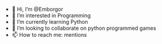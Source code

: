 - 👋 Hi, I’m @Emborgor
- 👀 I’m interested in Programming
- 🌱 I’m currently learning Python
- 💞️ I’m looking to collaborate on python programmed games
- 📫 How to reach me: mentions

<!---
Emborgor/Emborgor is a ✨ special ✨ repository because its `README.md` (this file) appears on your GitHub profile.
You can click the Preview link to take a look at your changes.
--->
